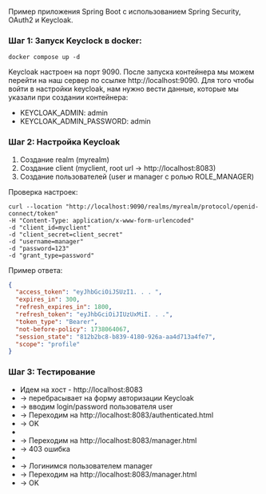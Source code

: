 Пример приложения Spring Boot с использованием Spring Security, OAuth2 и Keycloak.

### Шаг 1: Запуск Keyclock в docker:

```text
docker compose up -d
```

Keycloak настроен на порт 9090. После запуска контейнера мы можем перейти на наш сервер по
ссылке http://localhost:9090. Для того чтобы войти в настройки keycloak, нам нужно вести данные, которые мы указали при
создании контейнера:

- KEYCLOAK_ADMIN: admin
- KEYCLOAK_ADMIN_PASSWORD: admin

### Шаг 2: Настройка Keycloak

1. Создание realm (myrealm)
2. Создание client (myclient, root url -> http://localhost:8083)
3. Создание пользователей (user и manager c ролью ROLE_MANAGER)

Проверка настроек:

```text
curl --location "http://localhost:9090/realms/myrealm/protocol/openid-connect/token" 
-H "Content-Type: application/x-www-form-urlencoded" 
-d "client_id=myclient" 
-d "client_secret=client_secret" 
-d "username=manager" 
-d "password=123" 
-d "grant_type=password"
```

Пример ответа:

```json
{
  "access_token": "eyJhbGciOiJSUzI1. . . ",
  "expires_in": 300,
  "refresh_expires_in": 1800,
  "refresh_token": "eyJhbGciOiJIUzUxMiI. . .",
  "token_type": "Bearer",
  "not-before-policy": 1738064067,
  "session_state": "812b2bc8-b839-4180-926a-aa4d713a4fe7",
  "scope": "profile"
}
```

### Шаг 3: Тестирование

* Идем на хост - http://localhost:8083 
* -> перебрасывает на форму авторизации Keycloak
* -> вводим login/password пользователя user
* -> Переходим на http://localhost:8083/authenticated.html
* -> OK
* 
* -> Переходим на  http://localhost:8083/manager.html
* -> 403 ошибка
* 
* -> Логинимся пользователем manager
* -> Переходим на  http://localhost:8083/manager.html
* -> OK


